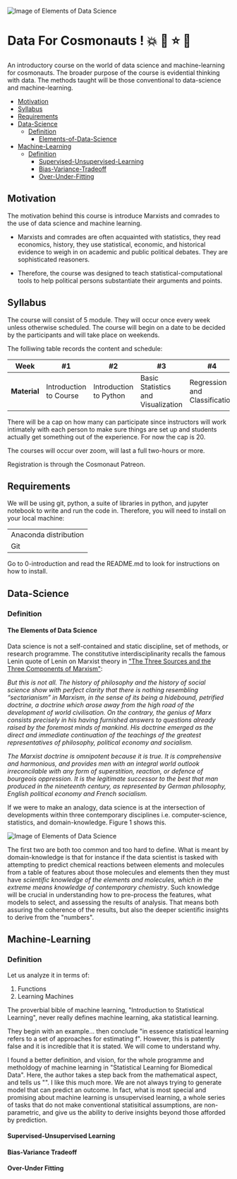 ![Image of Elements of Data Science](https://github.com/Djamil17/data_for_cosmonauts/blob/master/cosmic-imagination.jpg)

# Data For Cosmonauts ! :boom: :star2: :star: :dizzy:

An introductory course on the world of data science and machine-learning for cosmonauts. The broader purpose of the course is evidential thinking with data. The methods taught will be those conventional to data-science and machine-learning. 

- [Motivation](#Motivation)
- [Syllabus](#Syllabus)
- [Requirements](#Requirements)
- [Data-Science](#Data-Science)
  * [Definition](#Definition)
    + [Elements-of-Data-Science](#The-Elements-of-Data-Science)
- [Machine-Learning](#Machine-Learning)
  * [Definition](#Definition)
    + [Supervised-Unsupervised-Learning](#Supervised-Unsupervised-Learning)
    + [Bias-Variance-Tradeoff](#Bias-Variance-Tradeoff)
    + [Over-Under-Fitting](#Over-Under-Fitting)

## Motivation

The motivation behind this course is introduce Marxists and comrades to the use of data science and machine learning. 

* Marxists and comrades are often acquainted with statistics, they read economics, history, they use statistical, economic, and historical evidence to weigh in on academic and public political debates. They are sophisticated reasoners. 

* Therefore, the course was designed to teach statistical-computational tools to help political persons substantiate their arguments and points.

## Syllabus

The course will consist of 5 module. They will occur once every week unless otherwise scheduled. The course will begin on a date to be decided by the participants and will take place on weekends. 

The folliwing table records the content and schedule: 

Week | #1 | #2 | #3 | #4 | #5 | 
| --- | --- | --- | --- |--- |---|
| **Material** |Introduction to Course | Introduction to Python | Basic Statistics and Visualization | Regression and Classification | Clustering | 

There will be a cap on how many can participate since instructors will work intimately with each person to make sure things are set up and students actually get something out of the experience. For now the cap is 20. 

The courses will occur over zoom, will last a full two-hours or more.

Registration is through the Cosmonaut Patreon. 

## Requirements 

We will be using git, python, a suite of libraries in python, and jupyter notebook to write and run the code in. Therefore, you will need to install on your local machine:

||
| --------------- | 
| Anaconda distribution| 
| Git | 

Go to 0-introduction and read the README.md to look for instructions on how to install.

## Data-Science

### Definition

#### The Elements of Data Science

Data science is not a self-contained and static discipline, set of methods, or research programme. The constitutive interdisciplinarity recalls the famous Lenin quote of Lenin on Marxist theory in ["The Three Sources and the Three Components of Marxism"](https://www.marxists.org/archive/lenin/works/1913/mar/x01.htm):

*But this is not all. The history of philosophy and the history of social science show with perfect clarity that there is nothing resembling “sectarianism” in Marxism, in the sense of its being a hidebound, petrified doctrine, a doctrine which arose away from the high road of the development of world civilisation. On the contrary, the genius of Marx consists precisely in his having furnished answers to questions already raised by the foremost minds of mankind. His doctrine emerged as the direct and immediate continuation of the teachings of the greatest representatives of philosophy, political economy and socialism.*

*The Marxist doctrine is omnipotent because it is true. It is comprehensive and harmonious, and provides men with an integral world outlook irreconcilable with any form of superstition, reaction, or defence of bourgeois oppression. It is the legitimate successor to the best that man produced in the nineteenth century, as represented by German philosophy, English political economy and French socialism.*

If we were to make an analogy, data science is at the intersection of developments within three contemporary disciplines i.e. computer-science, statistics, and domain-knowledge. Figure 1 shows this. 

![Image of Elements of Data Science](https://github.com/Djamil17/data_for_cosmonauts/blob/master/elements_of_datasci.png)

The first two are both too common and too hard to define. What is meant by domain-knowledge is that for instance if the data scientist is tasked with attempting to predict chemical reactions between elements and molecules from a table of features about those molecules and elements then they must have *scientific knowledge of the elements and molecules, which in the extreme means knowledge of contemporary chemistry*. Such knowledge will be crucial in understanding how to pre-process the features, what models to select, and assessing the results of analysis. That means both assuring the coherence of the results, but also the deeper scientific insights to derive from the "numbers". 

## Machine-Learning

### Definition 

Let us analyze it in terms of:

1. Functions 
2. Learning Machines 

The proverbial bible of machine learning, "Introduction to Statistical Learning", never really defines machine learning, aka statistical learning. 

They begin with an example... then conclude "in essence statistical learning refers to a set of approaches for estimating f". However, this is patently false and it is incredible that it is stated. We will come to understand why.

I found a better definition, and vision, for the whole programme and metholdogy of machine learning in "Statistical Learning for Biomedical Data". Here, the author takes a step back from the mathematical aspect, and tells us "". I like this much more. We are not always trying to generate model that can predict an outcome. In fact, what is most special and promising about machine learning is unsupervised learning, a whole series of tasks that do not make conventional statisitical assumptions, are non-parametric, and give us the ability to derive insights beyond those afforded by prediction. 

#### Supervised-Unsupervised Learning

#### Bias-Variance Tradeoff

#### Over-Under Fitting
